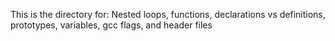 This is the directory for:
Nested loops, functions, declarations vs definitions, prototypes, variables,
gcc flags, and header files

